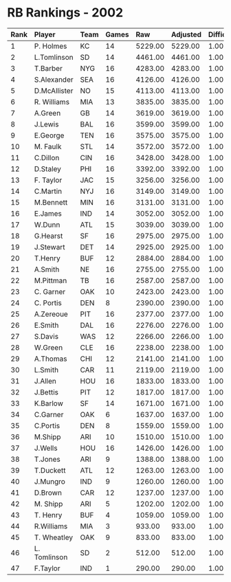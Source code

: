 # RB Rankings - 2002

| Rank | Player       | Team | Games | Raw     | Adjusted | Difficulty | Avg/Game | Typical | Consistency | Trend    |
| :----| :------------| :----| :-----| :-------| :--------| :----------| :--------| :-------| :-----------| :--------|
| 1    | P. Holmes    | KC   | 14    | 5229.00 | 5229.00  | 1.000      | 373.50   | 388.00  | 8/1/5       | +65.0%   |
| 2    | L.Tomlinson  | SD   | 14    | 4461.00 | 4461.00  | 1.000      | 318.64   | 295.00  | 5/3/6       | +89.9%   |
| 3    | T.Barber     | NYG  | 16    | 4283.00 | 4283.00  | 1.000      | 267.69   | 276.00  | 10/2/4      | +50.0%   |
| 4    | S.Alexander  | SEA  | 16    | 4126.00 | 4126.00  | 1.000      | 257.88   | 265.50  | 8/2/6       | +96.4%   |
| 5    | D.McAllister | NO   | 15    | 4113.00 | 4113.00  | 1.000      | 274.20   | 280.00  | 8/0/7       | +74.0%   |
| 6    | R. Williams  | MIA  | 13    | 3835.00 | 3835.00  | 1.000      | 295.00   | 287.00  | 5/3/5       | +80.7%   |
| 7    | A.Green      | GB   | 14    | 3619.00 | 3619.00  | 1.000      | 258.50   | 273.50  | 9/0/5       | +68.5%   |
| 8    | J.Lewis      | BAL  | 16    | 3599.00 | 3599.00  | 1.000      | 224.94   | 237.00  | 10/1/5      | +72.9%   |
| 9    | E.George     | TEN  | 16    | 3575.00 | 3575.00  | 1.000      | 223.44   | 226.50  | 8/1/7       | +64.4%   |
| 10   | M. Faulk     | STL  | 14    | 3572.00 | 3572.00  | 1.000      | 255.14   | 238.00  | 7/0/7       | +182.9%  |
| 11   | C.Dillon     | CIN  | 16    | 3428.00 | 3428.00  | 1.000      | 214.25   | 222.50  | 9/2/5       | +94.0%   |
| 12   | D.Staley     | PHI  | 16    | 3392.00 | 3392.00  | 1.000      | 212.00   | 201.50  | 6/1/9       | +71.4%   |
| 13   | F. Taylor    | JAC  | 15    | 3256.00 | 3256.00  | 1.000      | 217.07   | 218.50  | 7/3/5       | +138.5%  |
| 14   | C.Martin     | NYJ  | 16    | 3149.00 | 3149.00  | 1.000      | 196.81   | 200.50  | 5/3/8       | +92.9%   |
| 15   | M.Bennett    | MIN  | 16    | 3131.00 | 3131.00  | 1.000      | 195.69   | 201.00  | 7/1/8       | +85.7%   |
| 16   | E.James      | IND  | 14    | 3052.00 | 3052.00  | 1.000      | 218.00   | 191.00  | 4/2/8       | +79.2%   |
| 17   | W.Dunn       | ATL  | 15    | 3039.00 | 3039.00  | 1.000      | 202.60   | 195.00  | 7/0/8       | +174.3%  |
| 18   | G.Hearst     | SF   | 16    | 2975.00 | 2975.00  | 1.000      | 185.94   | 180.50  | 9/2/5       | +97.2%   |
| 19   | J.Stewart    | DET  | 14    | 2925.00 | 2925.00  | 1.000      | 208.93   | 207.00  | 8/2/4       | +98.8%   |
| 20   | T.Henry      | BUF  | 12    | 2884.00 | 2884.00  | 1.000      | 240.33   | 252.50  | 7/1/4       | +105.5%  |
| 21   | A.Smith      | NE   | 16    | 2755.00 | 2755.00  | 1.000      | 172.19   | 164.50  | 7/3/6       | +73.6%   |
| 22   | M.Pittman    | TB   | 16    | 2587.00 | 2587.00  | 1.000      | 161.69   | 170.00  | 8/1/7       | +79.1%   |
| 23   | C. Garner    | OAK  | 10    | 2423.00 | 2423.00  | 1.000      | 242.30   | 233.00  | 4/0/6       | +47.8%   |
| 24   | C. Portis    | DEN  | 8     | 2390.00 | 2390.00  | 1.000      | 298.75   | 317.00  | 6/0/2       | +60.6%   |
| 25   | A.Zereoue    | PIT  | 16    | 2377.00 | 2377.00  | 1.000      | 148.56   | 137.50  | 8/1/7       | +170.2%  |
| 26   | E.Smith      | DAL  | 16    | 2276.00 | 2276.00  | 1.000      | 142.25   | 146.50  | 8/3/5       | +108.0%  |
| 27   | S.Davis      | WAS  | 12    | 2266.00 | 2266.00  | 1.000      | 188.83   | 216.00  | 9/0/3       | +90.9%   |
| 28   | W.Green      | CLE  | 16    | 2238.00 | 2238.00  | 1.000      | 139.88   | 145.00  | 9/1/6       | +448.7%  |
| 29   | A.Thomas     | CHI  | 12    | 2141.00 | 2141.00  | 1.000      | 178.42   | 190.50  | 6/0/6       | INACTIVE |
| 30   | L.Smith      | CAR  | 11    | 2119.00 | 2119.00  | 1.000      | 192.64   | 179.50  | 5/2/4       | INACTIVE |
| 31   | J.Allen      | HOU  | 16    | 1833.00 | 1833.00  | 1.000      | 114.56   | 118.50  | 9/1/6       | +123.3%  |
| 32   | J.Bettis     | PIT  | 12    | 1817.00 | 1817.00  | 1.000      | 151.42   | 161.00  | 5/2/5       | +196.7%  |
| 33   | K.Barlow     | SF   | 14    | 1671.00 | 1671.00  | 1.000      | 119.36   | 112.50  | 6/1/7       | +114.1%  |
| 34   | C.Garner     | OAK  | 6     | 1637.00 | 1637.00  | 1.000      | 272.83   | 278.00  | 3/1/2       | INACTIVE |
| 35   | C.Portis     | DEN  | 8     | 1559.00 | 1559.00  | 1.000      | 194.88   | 205.00  | 4/0/4       | +209.2%  |
| 36   | M.Shipp      | ARI  | 10    | 1510.00 | 1510.00  | 1.000      | 151.00   | 148.50  | 5/0/5       | INACTIVE |
| 37   | J.Wells      | HOU  | 16    | 1426.00 | 1426.00  | 1.000      | 89.12    | 88.00   | 8/0/8       | +200.6%  |
| 38   | T.Jones      | ARI  | 9     | 1388.00 | 1388.00  | 1.000      | 154.22   | 144.00  | 4/2/3       | INACTIVE |
| 39   | T.Duckett    | ATL  | 12    | 1263.00 | 1263.00  | 1.000      | 105.25   | 121.50  | 6/2/4       | +206.1%  |
| 40   | J.Mungro     | IND  | 9     | 1260.00 | 1260.00  | 1.000      | 140.00   | 144.00  | 6/0/3       | +256.4%  |
| 41   | D.Brown      | CAR  | 12    | 1237.00 | 1237.00  | 1.000      | 103.08   | 110.00  | 7/0/5       | +372.7%  |
| 42   | M. Shipp     | ARI  | 5     | 1202.00 | 1202.00  | 1.000      | 240.40   | 218.50  | 2/1/2       | N/A      |
| 43   | T. Henry     | BUF  | 4     | 1059.00 | 1059.00  | 1.000      | 264.75   | 322.00  | 3/0/1       | INACTIVE |
| 44   | R.Williams   | MIA  | 3     | 933.00  | 933.00   | 1.000      | 311.00   | 311.00  | 1/1/1       | INACTIVE |
| 45   | T. Wheatley  | OAK  | 9     | 833.00  | 833.00   | 1.000      | 92.56    | 84.00   | 4/1/4       | +214.3%  |
| 46   | L. Tomlinson | SD   | 2     | 512.00  | 512.00   | 1.000      | 256.00   | 256.00  | 1/0/1       | N/A      |
| 47   | F.Taylor     | IND  | 1     | 290.00  | 290.00   | 1.000      | 290.00   | 290.00  | 0/1/0       | INACTIVE |

